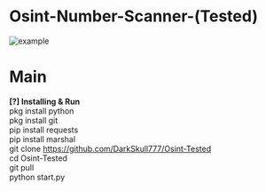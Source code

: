 # Osint-Number-Scanner-(Tested)
<img src="https://blogger.googleusercontent.com/img/b/R29vZ2xl/AVvXsEihsB2KRkDzNkPga-aFB-JwguJ3FX-ab_ex3TEnzTPUi8d8Qv3o_pSi4IGrHFsBEI0BwShHvXglzI4FE1-FNTVJcjRcXAnwWhARRIVDhqWk8PDNUWum4SBwPXY7cChVMh9WclGvQH6MGbayGweCRFm3IZvkI-ch-qpaHikfHvNaCFME82OBs3uebI8J2wE/s320/IMG_20230930_133003_463.jpg" alt="example">

# Main
<b>[?] Installing & Run</b><br>
pkg install python<br>
pkg install git<br>
pip install requests<br>
pip install marshal<br>
git clone https://github.com/DarkSkull777/Osint-Tested<br>
cd Osint-Tested<br>
git pull<br>
python start.py


